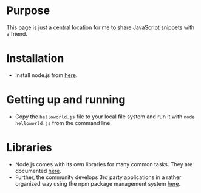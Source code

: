 # Purpose

This page is just a central location for me to share JavaScript snippets with a friend.

# Installation
- Install node.js from [here](http://nodejs.org/).

# Getting up and running
- Copy the `helloworld.js` file to your local file system and run it with `node helloworld.js` from the command line.

# Libraries
- Node.js comes with its own libraries for many common tasks. They are documented [here](http://nodejs.org/api/).
- Further, the community develops 3rd party applications in a rather organized way using the npm package management system [here](https://www.npmjs.org/).


